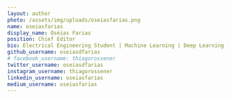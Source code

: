 ```yaml
---
layout: author
photo: /assets/img/uploads/oseiasfarias.png
name: oseiasfarias
display_name: Oséias Farias
position: Chief Editor
bio: Electrical Engineering Student | Machine Learning | Deep Learning | Python | Drone UAVs.
github_username: oseiasdfarias
# facebook_username: thiagorossener
twitter_username: oseiasdfarias
instagram_username: thiagorossener
linkedin_username: oseiasfarias
medium_username: oseiasfarias
---
```


